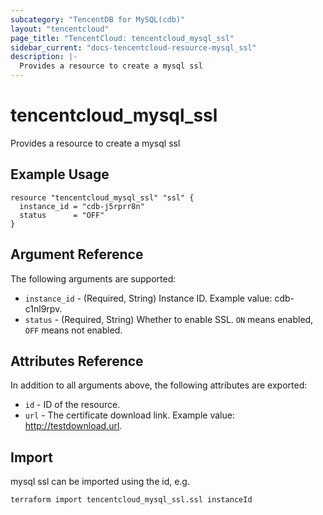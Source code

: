 ```yaml
---
subcategory: "TencentDB for MySQL(cdb)"
layout: "tencentcloud"
page_title: "TencentCloud: tencentcloud_mysql_ssl"
sidebar_current: "docs-tencentcloud-resource-mysql_ssl"
description: |-
  Provides a resource to create a mysql ssl
---
```


# tencentcloud_mysql_ssl

Provides a resource to create a mysql ssl

## Example Usage

```hcl
resource "tencentcloud_mysql_ssl" "ssl" {
  instance_id = "cdb-j5rprr8n"
  status      = "OFF"
}
```

## Argument Reference

The following arguments are supported:

* `instance_id` - (Required, String) Instance ID. Example value: cdb-c1nl9rpv.
* `status` - (Required, String) Whether to enable SSL. `ON` means enabled, `OFF` means not enabled.

## Attributes Reference

In addition to all arguments above, the following attributes are exported:

* `id` - ID of the resource.
* `url` - The certificate download link. Example value: http://testdownload.url.


## Import

mysql ssl can be imported using the id, e.g.

```
terraform import tencentcloud_mysql_ssl.ssl instanceId
```

